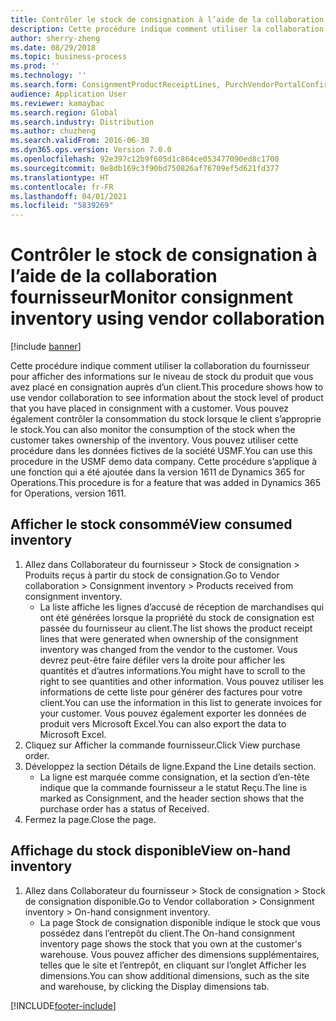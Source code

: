 ```yaml
---
title: Contrôler le stock de consignation à l’aide de la collaboration fournisseur
description: Cette procédure indique comment utiliser la collaboration du fournisseur pour afficher des informations sur le niveau de stock du produit que vous avez placé en consignation auprès d’un client.
author: sherry-zheng
ms.date: 08/29/2018
ms.topic: business-process
ms.prod: ''
ms.technology: ''
ms.search.form: ConsignmentProductReceiptLines, PurchVendorPortalConfirmedOrders, DefaultDashboard, ConsignmentVendorPortalOnhand
audience: Application User
ms.reviewer: kamaybac
ms.search.region: Global
ms.search.industry: Distribution
ms.author: chuzheng
ms.search.validFrom: 2016-06-30
ms.dyn365.ops.version: Version 7.0.0
ms.openlocfilehash: 92e397c12b9f605d1c864ce053477090ed8c1700
ms.sourcegitcommit: 0e8db169c3f90bd750826af76709ef5d621fd377
ms.translationtype: HT
ms.contentlocale: fr-FR
ms.lasthandoff: 04/01/2021
ms.locfileid: "5839269"
---
```

# <a name="monitor-consignment-inventory-using-vendor-collaboration"></a><span data-ttu-id="51254-103">Contrôler le stock de consignation à l’aide de la collaboration fournisseur</span><span class="sxs-lookup"><span data-stu-id="51254-103">Monitor consignment inventory using vendor collaboration</span></span>

[!include [banner](../../includes/banner.md)]

<span data-ttu-id="51254-104">Cette procédure indique comment utiliser la collaboration du fournisseur pour afficher des informations sur le niveau de stock du produit que vous avez placé en consignation auprès d’un client.</span><span class="sxs-lookup"><span data-stu-id="51254-104">This procedure shows how to use vendor collaboration to see information about the stock level of product that you have placed in consignment with a customer.</span></span> <span data-ttu-id="51254-105">Vous pouvez également contrôler la consommation du stock lorsque le client s’approprie le stock.</span><span class="sxs-lookup"><span data-stu-id="51254-105">You can also monitor the consumption of the stock when the customer takes ownership of the inventory.</span></span> <span data-ttu-id="51254-106">Vous pouvez utiliser cette procédure dans les données fictives de la société USMF.</span><span class="sxs-lookup"><span data-stu-id="51254-106">You can use this procedure in the USMF demo data company.</span></span> <span data-ttu-id="51254-107">Cette procédure s’applique à une fonction qui a été ajoutée dans la version 1611 de Dynamics 365 for Operations.</span><span class="sxs-lookup"><span data-stu-id="51254-107">This procedure is for a feature that was added in Dynamics 365 for Operations, version 1611.</span></span>


## <a name="view-consumed-inventory"></a><span data-ttu-id="51254-108">Afficher le stock consommé</span><span class="sxs-lookup"><span data-stu-id="51254-108">View consumed inventory</span></span>
1. <span data-ttu-id="51254-109">Allez dans Collaborateur du fournisseur > Stock de consignation > Produits reçus à partir du stock de consignation.</span><span class="sxs-lookup"><span data-stu-id="51254-109">Go to Vendor collaboration > Consignment inventory > Products received from consignment inventory.</span></span>
    * <span data-ttu-id="51254-110">La liste affiche les lignes d’accusé de réception de marchandises qui ont été générées lorsque la propriété du stock de consignation est passée du fournisseur au client.</span><span class="sxs-lookup"><span data-stu-id="51254-110">The list shows the product receipt lines that were generated when ownership of the consignment inventory was changed from the vendor to the customer.</span></span> <span data-ttu-id="51254-111">Vous devrez peut-être faire défiler vers la droite pour afficher les quantités et d’autres informations.</span><span class="sxs-lookup"><span data-stu-id="51254-111">You might have to scroll to the right to see quantities and other information.</span></span> <span data-ttu-id="51254-112">Vous pouvez utiliser les informations de cette liste pour générer des factures pour votre client.</span><span class="sxs-lookup"><span data-stu-id="51254-112">You can use the information in this list to generate invoices for your customer.</span></span> <span data-ttu-id="51254-113">Vous pouvez également exporter les données de produit vers Microsoft Excel.</span><span class="sxs-lookup"><span data-stu-id="51254-113">You can also export the data to Microsoft Excel.</span></span>   
2. <span data-ttu-id="51254-114">Cliquez sur Afficher la commande fournisseur.</span><span class="sxs-lookup"><span data-stu-id="51254-114">Click View purchase order.</span></span>
3. <span data-ttu-id="51254-115">Développez la section Détails de ligne.</span><span class="sxs-lookup"><span data-stu-id="51254-115">Expand the Line details section.</span></span>
    * <span data-ttu-id="51254-116">La ligne est marquée comme consignation, et la section d’en-tête indique que la commande fournisseur a le statut Reçu.</span><span class="sxs-lookup"><span data-stu-id="51254-116">The line is marked as Consignment, and the header section shows that the purchase order has a status of Received.</span></span>  
4. <span data-ttu-id="51254-117">Fermez la page.</span><span class="sxs-lookup"><span data-stu-id="51254-117">Close the page.</span></span>

## <a name="view-on-hand-inventory"></a><span data-ttu-id="51254-118">Affichage du stock disponible</span><span class="sxs-lookup"><span data-stu-id="51254-118">View on-hand inventory</span></span>
1. <span data-ttu-id="51254-119">Allez dans Collaborateur du fournisseur > Stock de consignation > Stock de consignation disponible.</span><span class="sxs-lookup"><span data-stu-id="51254-119">Go to Vendor collaboration > Consignment inventory > On-hand consignment inventory.</span></span>
    * <span data-ttu-id="51254-120">La page Stock de consignation disponible indique le stock que vous possédez dans l’entrepôt du client.</span><span class="sxs-lookup"><span data-stu-id="51254-120">The On-hand consignment inventory page shows the stock that you own at the customer's warehouse.</span></span> <span data-ttu-id="51254-121">Vous pouvez afficher des dimensions supplémentaires, telles que le site et l’entrepôt, en cliquant sur l’onglet Afficher les dimensions.</span><span class="sxs-lookup"><span data-stu-id="51254-121">You can show additional dimensions, such as the site and warehouse, by clicking the Display dimensions tab.</span></span>   



[!INCLUDE[footer-include](../../../includes/footer-banner.md)]
